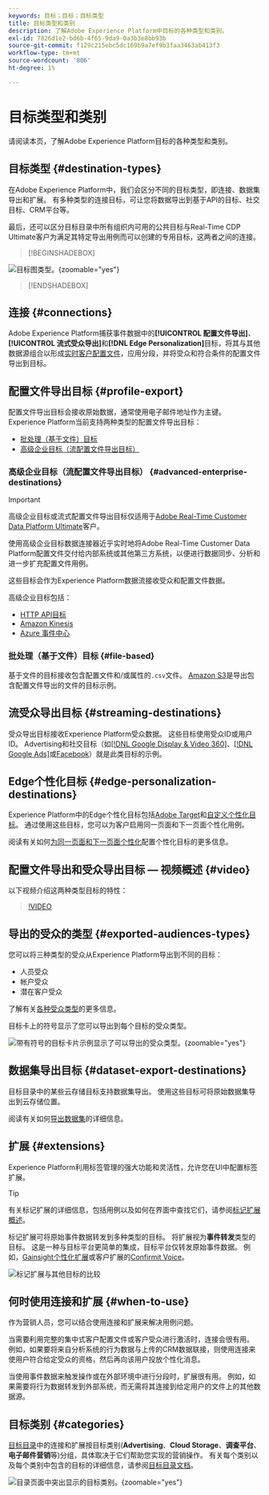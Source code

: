 ```yaml
---
keywords: 目标；目标；目标类型
title: 目标类型和类别
description: 了解Adobe Experience Platform中目标的各种类型和类别。
exl-id: 7826d1e2-bd6b-4f65-9da9-0a3b3e8bb93b
source-git-commit: f129c215ebc5dc169b9a7ef9b3faa3463ab413f3
workflow-type: tm+mt
source-wordcount: '806'
ht-degree: 1%

---
```


# 目标类型和类别

请阅读本页，了解Adobe Experience Platform目标的各种类型和类别。

## 目标类型 {#destination-types}

在Adobe Experience Platform中，我们会区分不同的目标类型，即连接、数据集导出和扩展。 有多种类型的连接目标，可让您将数据导出到基于API的目标、社交目标、CRM平台等。

最后，还可以区分目标目录中所有组织内可用的公共目标与Real-Time CDP Ultimate客户为满足其特定导出用例而可以创建的专用目标，这两者之间的连接。

>[!BEGINSHADEBOX]

![目标图类型。](./assets/destination-types/types-of-destinations-no-highlight.png "目标图类型。"){zoomable="yes"}

>[!ENDSHADEBOX]

## 连接 {#connections}

Adobe Experience Platform捕获事件数据中的&#x200B;**[!UICONTROL 配置文件导出]**、**[!UICONTROL 流式受众导出]**&#x200B;和&#x200B;**[!DNL Edge Personalization]**&#x200B;目标，将其与其他数据源组合以形成[实时客户配置文件](../profile/home.md)，应用分段，并将受众和符合条件的配置文件导出到目标。

## 配置文件导出目标 {#profile-export}

配置文件导出目标会接收原始数据，通常使用电子邮件地址作为主键。 Experience Platform当前支持两种类型的配置文件导出目标：

* [批处理（基于文件）目标](#file-based)
* [高级企业目标（流配置文件导出目标）](#advanced-enterprise-destinations)

### 高级企业目标（流配置文件导出目标） {#advanced-enterprise-destinations}

>[!IMPORTANT]
>
>高级企业目标或流式配置文件导出目标仅适用于[Adobe Real-Time Customer Data Platform Ultimate](https://helpx.adobe.com/cn/legal/product-descriptions/real-time-customer-data-platform.html)客户。

使用高级企业目标数据连接器近乎实时地将Adobe Real-Time Customer Data Platform配置文件交付给内部系统或其他第三方系统，以便进行数据同步、分析和进一步扩充配置文件用例。

这些目标会作为Experience Platform数据流接收受众和配置文件数据。

高级企业目标包括：

* [HTTP API目标](catalog/streaming/http-destination.md)
* [Amazon Kinesis](catalog/cloud-storage/amazon-kinesis.md)
* [Azure 事件中心](catalog/cloud-storage/azure-event-hubs.md)

### 批处理（基于文件）目标 {#file-based}

基于文件的目标接收包含配置文件和/或属性的`.csv`文件。 [Amazon S3](catalog/cloud-storage/amazon-s3.md)是导出包含配置文件导出的文件的目标示例。

## 流受众导出目标 {#streaming-destinations}

受众导出目标接收Experience Platform受众数据。 这些目标使用受众ID或用户ID。 Advertising和社交目标（如[[!DNL Google Display & Video 360]](catalog/advertising/google-dv360.md)、[[!DNL Google Ads]](catalog/advertising/google-ads-destination.md)或[Facebook](catalog/social/facebook.md)）就是此类目标的示例。

## Edge个性化目标 {#edge-personalization-destinations}

Experience Platform中的Edge个性化目标包括[Adobe Target](/help/destinations/catalog/personalization/adobe-target-connection.md)和[自定义个性化目标](/help/destinations/catalog/personalization/custom-personalization.md)。 通过使用这些目标，您可以为客户启用同一页面和下一页面个性化用例。

阅读有关如何[为同一页面和下一页面个性化](/help/destinations/ui/activate-edge-personalization-destinations.md)配置个性化目标的更多信息。

## 配置文件导出和受众导出目标 — 视频概述 {#video}

以下视频介绍这两种类型目标的特性：

>[!VIDEO](https://video.tv.adobe.com/v/29707?quality=12)

## 导出的受众的类型 {#exported-audiences-types}

您可以将三种类型的受众从Experience Platform导出到不同的目标：

* 人员受众
* 帐户受众
* 潜在客户受众

了解有关[各种受众类型](/help/segmentation/types/account-audiences.md#terminology)的更多信息。

目标卡上的符号显示了您可以导出到每个目标的受众类型。

![带有符号的目标卡片示例显示了可以导出的受众类型。](/help/destinations/assets/destination-types/types-of-audiences.png "带有符号的目标卡片示例显示了可以导出的受众类型。"){zoomable="yes"}


## 数据集导出目标 {#dataset-export-destinations}

目标目录中的某些云存储目标支持数据集导出。 使用这些目标可将原始数据集导出到云存储位置。

阅读有关如何[导出数据集](/help/destinations/ui/export-datasets.md)的详细信息。

## 扩展 {#extensions}

Experience Platform利用标签管理的强大功能和灵活性，允许您在UI中配置标签扩展。

>[!TIP]
>
>有关标记扩展的详细信息，包括用例以及如何在界面中查找它们，请参阅[标记扩展概述](./catalog/launch-extensions/overview.md)。

标记扩展可将原始事件数据转发到多种类型的目标。 将扩展视为&#x200B;**事件转发**&#x200B;类型的目标。 这是一种与目标平台更简单的集成，目标平台仅转发原始事件数据。 例如，[Gainsight个性化扩展](./catalog/personalization/gainsight.md)或客户扩展的[Confirmit Voice](./catalog/voice/confirmit-digital-feedback.md)。

![标记扩展与其他目标的比较](./assets/common/launch-and-other-destinations.png)

## 何时使用连接和扩展 {#when-to-use}

作为营销人员，您可以结合使用连接和扩展来解决用例问题。

当需要利用完整的集中式客户配置文件或客户受众进行激活时，连接会很有用。 例如，如果要将来自分析系统的行为数据与上传的CRM数据联接，则使用连接来使用户符合给定受众的资格，然后再向该用户投放个性化消息。

当使用事件数据来触发操作或在外部环境中进行分段时，扩展很有用。 例如，如果需要将行为数据转发到外部系统，而无需将其连接到给定用户的文件上的其他数据源。

## 目标类别 {#categories}

[目标目录](https://platform.adobe.com/destination/catalog)中的连接和扩展按目标类别(**Advertising**、**Cloud Storage**、**调查平台**、**电子邮件营销**&#x200B;等)分组，具体取决于它们帮助您实现的营销操作。 有关每个类别以及每个类别中包含的目标的详细信息，请参阅[目标目录文档](./catalog/overview.md)。

![目录页面中突出显示的目标类别。](./assets/destination-types/destination-categories-menu.png "目录页面中突出显示的目标类别。"){zoomable="yes"}
